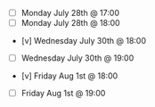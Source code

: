 -   [ ] Monday July 28th @ 17:00
-   [ ] Monday July 28th @ 18:00
-   [v] Wednesday July 30th @ 18:00
-   [ ] Wednesday July 30th @ 19:00
-   [v] Friday Aug 1st @ 18:00
-   [ ] Friday Aug 1st @ 19:00
